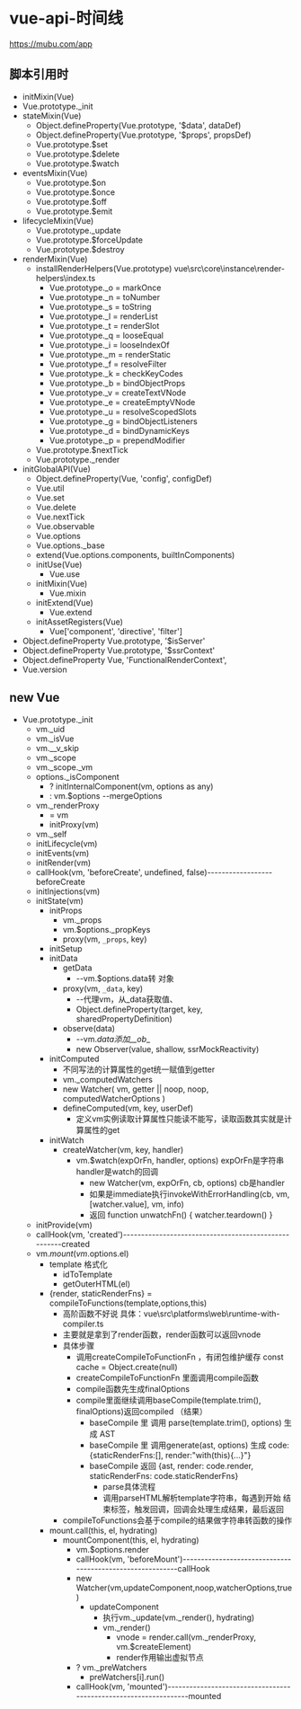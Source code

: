 # vue-api-时间线

<https://mubu.com/app>

## 脚本引用时

- initMixin(Vue)
- Vue.prototype._init
- stateMixin(Vue)
  - Object.defineProperty(Vue.prototype, '$data', dataDef)
  - Object.defineProperty(Vue.prototype, '$props', propsDef)
  - Vue.prototype.$set
  - Vue.prototype.$delete
  - Vue.prototype.$watch
- eventsMixin(Vue)
  - Vue.prototype.$on
  - Vue.prototype.$once
  - Vue.prototype.$off
  - Vue.prototype.$emit
- lifecycleMixin(Vue)
  - Vue.prototype._update
  - Vue.prototype.$forceUpdate
  - Vue.prototype.$destroy
- renderMixin(Vue)
  - installRenderHelpers(Vue.prototype)  vue\src\core\instance\render-helpers\index.ts
    - Vue.prototype._o = markOnce
    - Vue.prototype._n = toNumber
    - Vue.prototype._s = toString
    - Vue.prototype._l = renderList
    - Vue.prototype._t = renderSlot
    - Vue.prototype._q = looseEqual
    - Vue.prototype._i = looseIndexOf
    - Vue.prototype._m = renderStatic
    - Vue.prototype._f = resolveFilter
    - Vue.prototype._k = checkKeyCodes
    - Vue.prototype._b = bindObjectProps
    - Vue.prototype._v = createTextVNode
    - Vue.prototype._e = createEmptyVNode
    - Vue.prototype._u = resolveScopedSlots
    - Vue.prototype._g = bindObjectListeners
    - Vue.prototype._d = bindDynamicKeys
    - Vue.prototype._p = prependModifier
  - Vue.prototype.$nextTick
  - Vue.prototype._render
- initGlobalAPI(Vue)
  - Object.defineProperty(Vue, 'config', configDef)
  - Vue.util
  - Vue.set
  - Vue.delete
  - Vue.nextTick
  - Vue.observable
  - Vue.options
  - Vue.options._base
  - extend(Vue.options.components, builtInComponents)
  - initUse(Vue)
    - Vue.use
  - initMixin(Vue)
    - Vue.mixin
  - initExtend(Vue)
    - Vue.extend
  - initAssetRegisters(Vue)
    - Vue['component', 'directive', 'filter']
- Object.defineProperty Vue.prototype, '$isServer'
- Object.defineProperty Vue.prototype, '$ssrContext'
- Object.defineProperty Vue, 'FunctionalRenderContext',
- Vue.version

## new Vue

- Vue.prototype._init
  - vm._uid
  - vm._isVue
  - vm.__v_skip
  - vm._scope
  - vm._scope._vm
  - options._isComponent
    - ? initInternalComponent(vm, options as any)
    - : vm.$options --mergeOptions
  - vm._renderProxy
    - = vm
    - initProxy(vm)
  - vm._self
  - initLifecycle(vm)
  - initEvents(vm)
  - initRender(vm)
  - callHook(vm, 'beforeCreate', undefined, false)------------------beforeCreate
  - initInjections(vm)
  - initState(vm)
    - initProps
      - vm._props
      - vm.$options._propKeys
      - proxy(vm, `_props`, key)
    - initSetup
    - initData
      - getData
        - --vm.$options.data转 对象
      - proxy(vm, `_data`, key)
        - --代理vm，从_data获取值、
        - Object.defineProperty(target, key, sharedPropertyDefinition)
      - observe(data)
        - --vm._data添加__ob__
        - new Observer(value, shallow, ssrMockReactivity)
    - initComputed
      - 不同写法的计算属性的get统一赋值到getter
      - vm._computedWatchers
      - new Watcher( vm, getter || noop, noop, computedWatcherOptions )
      - defineComputed(vm, key, userDef)
        - 定义vm实例读取计算属性只能读不能写，读取函数其实就是计算属性的get
    - initWatch
      - createWatcher(vm, key, handler)
        - vm.$watch(expOrFn, handler, options)       expOrFn是字符串  handler是watch的回调
          - new Watcher(vm, expOrFn, cb, options)   cb是handler
          - 如果是immediate执行invokeWithErrorHandling(cb, vm, [watcher.value], vm, info)
          - 返回 function unwatchFn() { watcher.teardown() }
  - initProvide(vm)
  - callHook(vm, 'created')-----------------------------------------------------created
  - vm.$mount(vm.$options.el)
    - template 格式化
      - idToTemplate
      - getOuterHTML(el)
    - {render, staticRenderFns} = compileToFunctions(template,options,this)
      - 高阶函数不好说 具体：vue\src\platforms\web\runtime-with-compiler.ts
      - 主要就是拿到了render函数，render函数可以返回vnode
      - 具体步骤
        - 调用createCompileToFunctionFn ，有闭包维护缓存  const cache = Object.create(null)
        - createCompileToFunctionFn 里面调用compile函数
        - compile函数先生成finalOptions
        - compile里面继续调用baseCompile(template.trim(), finalOptions)返回compiled （结果）
          - baseCompile 里 调用 parse(template.trim(), options) 生成 AST
          - baseCompile 里 调用generate(ast, options) 生成 code:{staticRenderFns:[], render:"with(this){...}"}
          - baseCompile 返回 {ast,  render: code.render,  staticRenderFns: code.staticRenderFns}
            - parse具体流程
            - 调用parseHTML解析template字符串，每遇到开始 结束标签，触发回调，回调会处理生成结果，最后返回
      - compileToFunctions会基于compile的结果做字符串转函数的操作
    - mount.call(this, el, hydrating)
      - mountComponent(this, el, hydrating)
        - vm.$options.render
        - callHook(vm, 'beforeMount')----------------------------------------------------------callHook
        - new Watcher(vm,updateComponent,noop,watcherOptions,true)
          - updateComponent
            - 执行vm._update(vm._render(), hydrating)
            - vm._render()
              - vnode = render.call(vm._renderProxy, vm.$createElement)
              - render作用输出虚拟节点
        - ? vm._preWatchers
          - preWatchers[i].run()
        - callHook(vm, 'mounted')-----------------------------------------------------------------mounted

